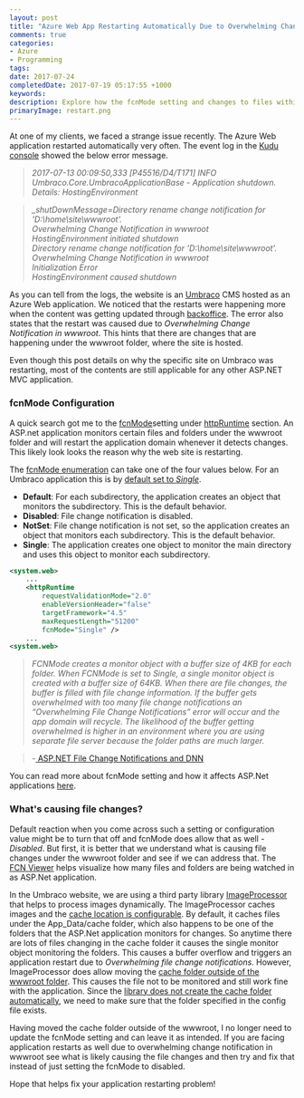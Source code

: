 ```yaml
---
layout: post
title: "Azure Web App Restarting Automatically Due to Overwhelming Change Notification"
comments: true
categories: 
- Azure
- Programming
tags: 
date: 2017-07-24
completedDate: 2017-07-19 05:17:55 +1000
keywords: 
description: Explore how the fcnMode setting and changes to files within wwwroot can cause application restarts.
primaryImage: restart.png
---
```


At one of my clients, we faced a strange issue recently. The Azure Web application restarted automatically very often. The event log in the [Kudu console](https://github.com/projectkudu/kudu/wiki/Kudu-console) showed the below error message.

> *2017-07-13 00:09:50,333 [P45516/D4/T171] INFO  Umbraco.Core.UmbracoApplicationBase - Application shutdown. Details: HostingEnvironment*

> *_shutDownMessage=Directory rename change notification for 'D:\home\site\wwwroot'.*    
> *Overwhelming Change Notification in wwwroot*     
> *HostingEnvironment initiated shutdown*    
> *Directory rename change notification for 'D:\home\site\wwwroot'.*     
> *Overwhelming Change Notification in wwwroot*     
> *Initialization Error*     
> *HostingEnvironment caused shutdown*     

As you can tell from the logs, the website is an [Umbraco](https://umbraco.com/) CMS hosted as an Azure Web application. We noticed that the restarts were happening more when the content was getting updated through [backoffice](https://our.umbraco.org/documentation/getting-started/backoffice/). The error also states that the restart was caused due to *Overwhelming Change Notification in wwwroot*. This hints that there are changes that are happening under the wwwroot folder, where the site is hosted.

<div class="alert alert-info">
Even though this post details on why the specific site on Umbraco was restarting, most of the contents are still applicable for any other ASP.NET MVC application.
</div>

### fcnMode Configuration

A quick search got me to the [fcnMode](https://msdn.microsoft.com/en-us/library/system.web.configuration.httpruntimesection.fcnmode(v=vs.110).aspx)setting under [httpRuntime](https://msdn.microsoft.com/en-us/library/system.web.configuration.httpruntimesection(v=vs.110).aspx) section. An ASP.net application monitors certain files and folders under the wwwroot folder and will restart the application domain whenever it detects changes. This likely look looks the reason why the web site is restarting.

The [fcnMode enumeration](https://msdn.microsoft.com/en-us/library/system.web.configuration.fcnmode(v=vs.110).aspx) can take one of the four values below. For an Umbraco application this is by [default set to *Single*](http://issues.umbraco.org/issue/U4-7712).

- **Default**: For each subdirectory, the application creates an object that monitors the subdirectory. This is the default behavior.   
- **Disabled**: File change notification is disabled.    
- **NotSet**: File change notification is not set, so the application creates an object that monitors each subdirectory. This is the default behavior.   
- **Single**: The application creates one object to monitor the main directory and uses this object to monitor each subdirectory.    

``` xml
<system.web>
    ...
    <httpRuntime 
        requestValidationMode="2.0" 
        enableVersionHeader="false"
        targetFramework="4.5"
        maxRequestLength="51200" 
        fcnMode="Single" />
    ...
<system.web>
```

> *FCNMode creates a monitor object with a buffer size of 4KB for each folder. When FCNMode is set to Single, a single monitor object is created with a buffer size of 64KB. When there are file changes, the buffer is filled with file change information. If the buffer gets overwhelmed with too many file change notifications an “Overwhelming File Change Notifications” error will occur and the app domain will recycle. The likelihood of the buffer getting overwhelmed is higher in an environment where you are using separate file server because the folder paths are much larger.*

> -[ ASP.NET File Change Notifications and DNN](http://www.dnnsoftware.com/community-blog/cid/154980/aspnet-file-change-notifications-and-dnn)

You can read more about fcnMode setting and how it affects ASP.Net applications [here](https://shazwazza.com/post/all-about-aspnet-file-change-notification-fcn/).

### What's causing file changes?

Default reaction when you come across such a setting or configuration value might be to turn that off and fcnMode does allow that as well - *Disabled*. But first, it is better that we understand what is causing file changes under the wwwroot folder and see if we can address that. The [FCN Viewer](https://shazwazza.com/post/fcn-file-change-notification-viewer-for-aspnet/) helps visualize how many files and folders are being watched in as ASP.Net application.

In the Umbraco website, we are using a third party library [ImageProcessor](http://imageprocessor.org/) that helps to process images dynamically. The ImageProcessor caches images and the [cache location is configurable](http://imageprocessor.org/imageprocessor-web/configuration/#cacheconfig). By default, it caches files under the App_Data/cache folder, which also happens to be one of the folders that the ASP.Net application monitors for changes. So anytime there are lots of files changing in the cache folder it causes the single monitor object monitoring the folders. This causes a buffer overflow and triggers an application restart due to *Overwhelming file change notifications*. However, ImageProcessor does allow moving the [cache folder outside of the wwwroot folder](https://github.com/JimBobSquarePants/ImageProcessor/issues/518). This causes the file not to be monitored and still work fine with the application. Since the [library does not create the cache folder automatically](https://twitter.com/Shazwazza/status/885770960321773568), we need to make sure that the folder specified in the config file exists. 

Having moved the cache folder outside of the wwwroot, I no longer need to update the fcnMode setting and can leave it as intended. If you are facing application restarts as well due to overwhelming change notification in wwwroot see what is likely causing the file changes and then try and fix that instead of just setting the fcnMode to disabled. 

Hope that helps fix your application restarting problem!